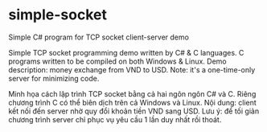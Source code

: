 # simple-socket
Simple C# program for TCP socket client-server demo

Simple TCP socket programming demo written by C# & C languages.
C programs written to be compiled on both Windows & Linux.
Demo description: money exchange from VND to USD.
Note: it's a one-time-only server for minimizing code.

Minh họa cách lập trình TCP socket bằng cả hai ngôn ngôn C# và C.
Riêng chương trình C có thể biên dịch trên cả Windows và Linux.
Nội dung: client kết nối đến server nhờ quy đổi khoản tiền VND sang USD.
Lưu ý: để tối giản chương trình server chỉ phục vụ yêu cầu 1 lần duy nhất rồi thoát.

